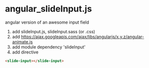 # angular_slideInput.js
angular version of an awesome input field

1. add slideInput.js, slideInput.sass (or .css)
2. add https://ajax.googleapis.com/ajax/libs/angularjs/x.y.z/angular-animate.js
3. add module dependency 'slideInput'
4. add directive
```html
<slide-input></slide-input>
```
